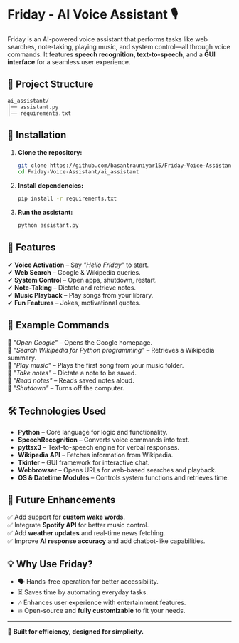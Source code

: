 # Friday - AI Voice Assistant 🎙️  

Friday is an AI-powered voice assistant that performs tasks like web searches, note-taking, playing music, and system control—all through voice commands. It features **speech recognition, text-to-speech**, and a **GUI interface** for a seamless user experience.  

## 📂 Project Structure  
```
ai_assistant/  
│── assistant.py  
│── requirements.txt  
```

## 🚀 Installation  
1. **Clone the repository:**  
   ```bash
   git clone https://github.com/basantrauniyar15/Friday-Voice-Assistant.git
   cd Friday-Voice-Assistant/ai_assistant
   ```
2. **Install dependencies:**  
   ```bash
   pip install -r requirements.txt
   ```
3. **Run the assistant:**  
   ```bash
   python assistant.py
   ```

## 🎤 Features  
✔ **Voice Activation** – Say *"Hello Friday"* to start.  
✔ **Web Search** – Google & Wikipedia queries.  
✔ **System Control** – Open apps, shutdown, restart.  
✔ **Note-Taking** – Dictate and retrieve notes.  
✔ **Music Playback** – Play songs from your library.  
✔ **Fun Features** – Jokes, motivational quotes.  

## 📌 Example Commands  
🔹 *"Open Google"* – Opens the Google homepage.  
🔹 *"Search Wikipedia for Python programming"* – Retrieves a Wikipedia summary.  
🔹 *"Play music"* – Plays the first song from your music folder.  
🔹 *"Take notes"* – Dictate a note to be saved.  
🔹 *"Read notes"* – Reads saved notes aloud.  
🔹 *"Shutdown"* – Turns off the computer.  

## 🛠 Technologies Used  
- **Python** – Core language for logic and functionality.  
- **SpeechRecognition** – Converts voice commands into text.  
- **pyttsx3** – Text-to-speech engine for verbal responses.  
- **Wikipedia API** – Fetches information from Wikipedia.  
- **Tkinter** – GUI framework for interactive chat.  
- **Webbrowser** – Opens URLs for web-based searches and playback.  
- **OS & Datetime Modules** – Controls system functions and retrieves time.  

## 🎯 Future Enhancements  
✅ Add support for **custom wake words**.  
✅ Integrate **Spotify API** for better music control.  
✅ Add **weather updates** and real-time news fetching.  
✅ Improve **AI response accuracy** and add chatbot-like capabilities.  

## 💡 Why Use Friday?  
- 🗣️ Hands-free operation for better accessibility.  
- ⏳ Saves time by automating everyday tasks.  
- 🎶 Enhances user experience with entertainment features.  
- 🔥 Open-source and **fully customizable** to fit your needs.  

---
📢 **Built for efficiency, designed for simplicity.**
